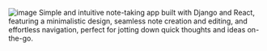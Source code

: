 ![image](https://github.com/user-attachments/assets/67b7de31-4684-46c5-be05-ac0c577f5059)
Simple and intuitive note-taking app built with Django and React, featuring a minimalistic design, seamless note creation and editing, and effortless navigation, perfect for jotting down quick thoughts and ideas on-the-go.
